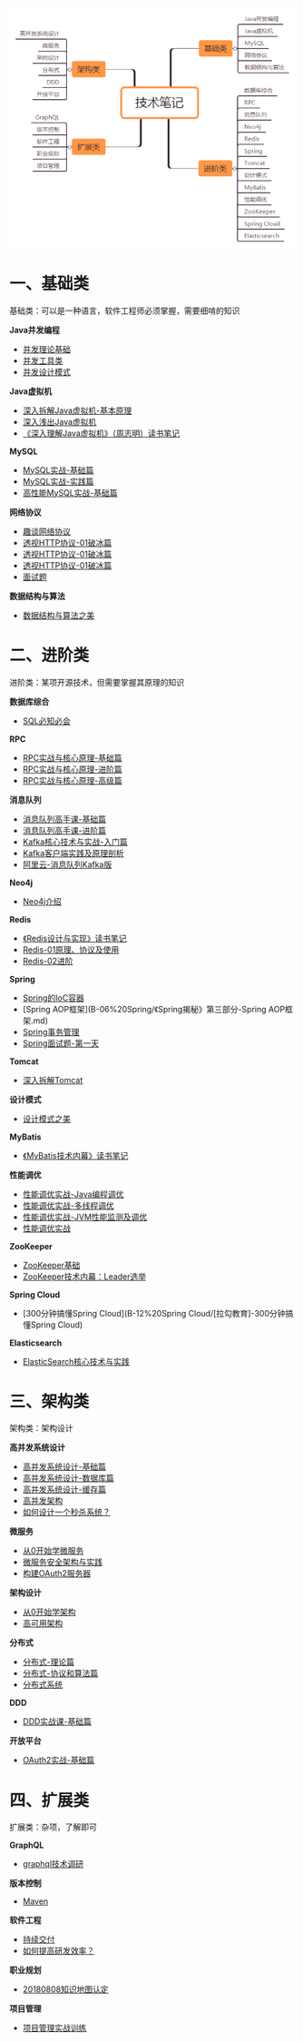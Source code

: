 ![](技术笔记.png)

# 一、基础类

基础类：可以是一种语言，软件工程师必须掌握，需要细啃的知识

**Java并发编程**

- [并发理论基础](A-01%20Java并发编程/[极客时间]-Java并发编程-第1部分-并发理论基础.md)
- [并发工具类](A-01%20Java并发编程/[极客时间]-Java并发编程-第2部分-并发工具类.md)
- [并发设计模式](A-01%20Java并发编程/[极客时间]-Java并发编程-第3部分-并发设计模式.md)

**Java虚拟机**

- [深入拆解Java虚拟机-基本原理](A-02%20Java虚拟机/[极客时间]-深入拆解Java虚拟机-01基本原理.md)
- [深入浅出Java虚拟机](A-02%20Java虚拟机/[拉勾教育]-深入浅出Java虚拟机.md)
- [《深入理解Java虚拟机》（周志明）读书笔记](A-02%20Java虚拟机/《深入理解Java虚拟机》（周志明）读书笔记.md)

**MySQL**

- [MySQL实战-基础篇](A-03%20MySQL/[极客时间]-MySQL实战-01基础篇.md)
- [MySQL实战-实践篇](A-03%20MySQL/[极客时间]-MySQL实战-02实践篇.md)
- [高性能MySQL实战-基础篇](A-03%20MySQL/[拉勾教育]-高性能MySQL实战-01基础篇.md)

**网络协议**

- [趣谈网络协议](A-04%20网络协议/[极客时间]-趣谈网络协议.md)
- [透视HTTP协议-01破冰篇](A-04%20网络协议/[极客时间]透视HTTP协议-01破冰篇.md)
- [透视HTTP协议-01破冰篇](A-04%20网络协议/[极客时间]透视HTTP协议-01破冰篇.md)
- [透视HTTP协议-01破冰篇](A-04%20网络协议/[极客时间]透视HTTP协议-03进阶篇.md)
- [面试题](A-04%20网络协议/面试题.md)

**数据结构与算法**

- [数据结构与算法之美](A-05%20数据结构与算法/[极客时间]-数据结构与算法之美.md)

# 二、进阶类

进阶类：某项开源技术，但需要掌握其原理的知识

**数据库综合**

- [SQL必知必会](B-01%20数据库综合/[极客时间]-SQL必知必会.md)

**RPC**

- [RPC实战与核心原理-基础篇](B-02%20RPC/[极客时间]-RPC实战与核心原理-01基础篇.md)
- [RPC实战与核心原理-进阶篇](B-02%20RPC/[极客时间]-RPC实战与核心原理-02进阶篇.md)
- [RPC实战与核心原理-高级篇](B-02%20RPC/[极客时间]-RPC实战与核心原理-03高级篇.md)

**消息队列**

- [消息队列高手课-基础篇](B-03%20消息队列/[极客时间]-消息队列高手课-基础篇.md)
- [消息队列高手课-进阶篇](B-03%20消息队列/[极客时间]-消息队列高手课-进阶篇.md)
- [Kafka核心技术与实战-入门篇](B-03%20消息队列/[极客时间]-Kafka核心技术与实战-入门篇.md)
- [Kafka客户端实践及原理剖析](B-03%20消息队列/[极客时间]-Kafka客户端实践及原理剖析.md)
- [阿里云-消息队列Kafka版](B-03%20消息队列/[阿里云]-消息队列Kafka版.md)

**Neo4j**

- [Neo4j介绍](B-04%20Neo4j/[个人整理]-Neo4J基础.md)

**Redis**

- [《Redis设计与实现》读书笔记](B-05%20Redis/《Redis设计与实现》读书笔记.md)
- [Redis-01原理、协议及使用](B-05%20Redis/Redis-01原理、协议及使用.md)
- [Redis-02进阶](B-05%20Redis/Redis-02进阶.md)

**Spring**

- [Spring的IoC容器](B-06%20Spring/《Spring揭秘》第二部分-Spring的IoC容器.md)
- [Spring AOP框架](B-06%20Spring/《Spring揭秘》第三部分-Spring AOP框架.md)
- [Spring事务管理](B-06%20Spring/《Spring揭秘》第五部分-事务管理.md)
- [Spring面试题-第一天](B-06%20Spring/Spring面试题-第一天.md)

**Tomcat**

- [深入拆解Tomcat](B-07%20Tomcat/[极客时间]-深入拆解Tomcat.md)

**设计模式**

- [设计模式之美](B-08%20设计模式/[极客时间]-设计模式之美.md)

**MyBatis**

- [《MyBatis技术内幕》读书笔记](B-09%20MyBatis/《MyBatis技术内幕》读书笔记.md)

**性能调优**

- [性能调优实战-Java编程调优](B-10%20性能调优/[极客时间]-性能调优实战-01Java编程调优.md)
- [性能调优实战-多线程调优](B-10%20性能调优/[极客时间]-性能调优实战-02多线程调优.md)
- [性能调优实战-JVM性能监测及调优](B-10%20性能调优/[极客时间]-性能调优实战-03JVM性能监测及调优.md)
- [性能调优实战](B-10%20性能调优/[网络博客]-性能调优实战.md)

**ZooKeeper**

- [ZooKeeper基础](B-11%20ZooKeeper/[个人整理]ZooKeeper学习笔记.md)
- [ZooKeeper技术内幕：Leader选举](B-11%20ZooKeeper/ZooKeeper技术内幕：Leader选举.md)

**Spring Cloud**

- [300分钟搞懂Spring Cloud](B-12%20Spring Cloud/[拉勾教育]-300分钟搞懂Spring Cloud)

**Elasticsearch**

- [ElasticSearch核心技术与实践](B-13%20Elasticsearch/[geek]-ElasticSearch核心技术与实践.md)

# 三、架构类

架构类：架构设计

**高并发系统设计**

- [高并发系统设计-基础篇](C-01%20高并发系统设计/[极客时间]-高并发系统设计-01基础篇.md)
- [高并发系统设计-数据库篇](C-01%20高并发系统设计/[极客时间]-高并发系统设计-02数据库篇.md)
- [高并发系统设计-缓存篇](C-01%20高并发系统设计/[极客时间]-高并发系统设计-03缓存篇.md)
- [高并发架构](C-01%20高并发系统设计/[advanced-java]-高并发架构.md)
- [如何设计一个秒杀系统？](C-01%20高并发系统设计/[极客时间]-如何设计一个秒杀系统？.md)

**微服务**

- [从0开始学微服务](C-02%20微服务/[极客时间]-从0开始学微服务.md)
- [微服务安全架构与实践](C-03%20架构设计/[极客时间]-01微服务安全架构与实践.md)
- [构建OAuth2服务器](C-03%20架构设计/[极客时间]-08构建OAuth2服务器.md)

**架构设计**

- [从0开始学架构](C-03%20架构设计/[极客时间]-从0开始学架构.md)
- [高可用架构](C-03%20架构设计/[advanced-java]-高可用架构.md)

**分布式**

- [分布式-理论篇](c-04%20分布式/分布式-01理论篇.md)
- [分布式-协议和算法篇](c-04%20分布式/分布式-02协议和算法篇.md)
- [分布式系统](c-04%20分布式/[advanced-java]-分布式系统.md)

**DDD**

- [DDD实战课-基础篇](c-05%20DDD/[极客时间]-DDD实战课-01基础篇.md)

**开放平台**

- [OAuth2实战-基础篇](c-06%20开放平台/[极客时间]-OAuth2实战-基础篇.md)

# 四、扩展类

扩展类：杂项，了解即可

**GraphQL**

- [graphql技术调研](D-01%20GraphQL/[graphql.cn]-调研graphql技术.md)

**版本控制**

- [Maven](D-02%20版本控制/[RUNOOB]-Maven教程.md)

**软件工程**

- [持续交付](D-03%20软件工程/[极客时间]-持续交付.md)
- [如何提高研发效率？](D-03%20软件工程/[极客时间]-如何提高研发效率？.md)

**职业规划**

- [20180808知识地图认定](D-04%20职业规划/20180808知识地图认定--整理.md)

**项目管理**

- [项目管理实战训练](D-06%20项目管理/[授客学堂]-项目管理实战训练.md)